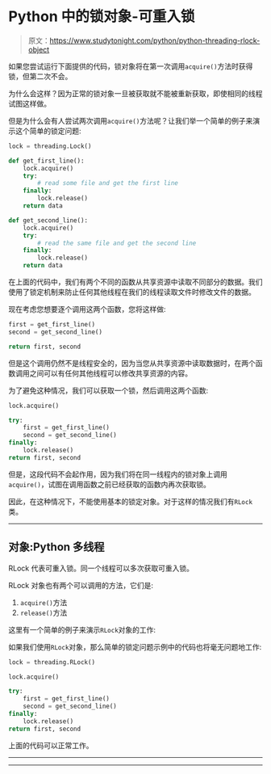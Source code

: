 # Python 中的锁对象-可重入锁

> 原文：<https://www.studytonight.com/python/python-threading-rlock-object>

如果您尝试运行下面提供的代码，锁对象将在第一次调用`acquire()`方法时获得锁，但第二次不会。

为什么会这样？因为正常的锁对象一旦被获取就不能被重新获取，即使相同的线程试图这样做。

但是为什么会有人尝试两次调用`acquire()`方法呢？让我们举一个简单的例子来演示这个简单的锁定问题:

```py
lock = threading.Lock()

def get_first_line():
    lock.acquire()
    try:
        # read some file and get the first line
    finally:
        lock.release()
    return data

def get_second_line():
    lock.acquire()
    try:
        # read the same file and get the second line
    finally:
        lock.release()
    return data
```

在上面的代码中，我们有两个不同的函数从共享资源中读取不同部分的数据。我们使用了锁定机制来防止任何其他线程在我们的线程读取文件时修改文件的数据。

现在考虑您想要逐个调用这两个函数，您将这样做:

```py
first = get_first_line()
second = get_second_line()

return first, second 
```

但是这个调用仍然不是线程安全的，因为当您从共享资源中读取数据时，在两个函数调用之间可以有任何其他线程可以修改共享资源的内容。

为了避免这种情况，我们可以获取一个锁，然后调用这两个函数:

```py
lock.acquire()

try:
    first = get_first_line()
    second = get_second_line()
finally:
    lock.release()
return first, second 
```

但是，这段代码不会起作用，因为我们将在同一线程内的锁对象上调用`acquire()`，试图在调用函数之前已经获取的函数内再次获取锁。

因此，在这种情况下，不能使用基本的锁定对象。对于这样的情况我们有`RLock`类。

* * *

## 对象:Python 多线程

RLock 代表可重入锁。同一个线程可以多次获取可重入锁。

RLock 对象也有两个可以调用的方法，它们是:

1.  `acquire()`方法
2.  `release()`方法

这里有一个简单的例子来演示`RLock`对象的工作:

如果我们使用`RLock`对象，那么简单的锁定问题示例中的代码也将毫无问题地工作:

```py
lock = threading.RLock()

lock.acquire()

try:
    first = get_first_line()
    second = get_second_line()
finally:
    lock.release()
return first, second 
```

上面的代码可以正常工作。

* * *

* * *